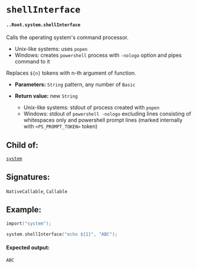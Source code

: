 # `shellInterface`

#### `..Root.system.shellInterface`

Calls the operating system's command processor.

- Unix-like systems: uses `popen`
- Windows: creates `powershell` process with `-nologo` option and pipes command to it

Replaces `${n}` tokens with n-th argument of function.


* **Parameters:** `String` pattern, any number of `Basic`

* **Return value:** new `String`
  - Unix-like systems: stdout of process created with `popen`
  - Windows: stdout of `powershell -nologo` excluding lines consisting of whitespaces only and powershell prompt lines (marked internally with `<PS_PROMPT_TOKEN>` token)

## Child of:

[`system`](docs..Root.system.md)

## Signatures:

`NativeCallable`, `Callable`

## Example:

```c
import("system");

system.shellInterface("echo ${1}", "ABC");
```

#### Expected output:

```
ABC
```